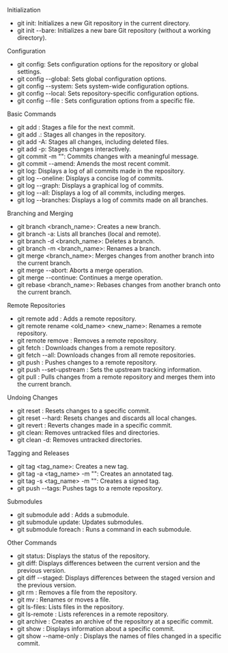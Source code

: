 Initialization

- git init: Initializes a new Git repository in the current directory.
- git init --bare: Initializes a new bare Git repository (without a working directory).

Configuration

- git config: Sets configuration options for the repository or global settings.
- git config --global: Sets global configuration options.
- git config --system: Sets system-wide configuration options.
- git config --local: Sets repository-specific configuration options.
- git config --file <file>: Sets configuration options from a specific file.

Basic Commands

- git add <file>: Stages a file for the next commit.
- git add .: Stages all changes in the repository.
- git add -A: Stages all changes, including deleted files.
- git add -p: Stages changes interactively.
- git commit -m "<message>": Commits changes with a meaningful message.
- git commit --amend: Amends the most recent commit.
- git log: Displays a log of all commits made in the repository.
- git log --oneline: Displays a concise log of commits.
- git log --graph: Displays a graphical log of commits.
- git log --all: Displays a log of all commits, including merges.
- git log --branches: Displays a log of commits made on all branches.

Branching and Merging

- git branch <branch_name>: Creates a new branch.
- git branch -a: Lists all branches (local and remote).
- git branch -d <branch_name>: Deletes a branch.
- git branch -m <branch_name>: Renames a branch.
- git merge <branch_name>: Merges changes from another branch into the current branch.
- git merge --abort: Aborts a merge operation.
- git merge --continue: Continues a merge operation.
- git rebase <branch_name>: Rebases changes from another branch onto the current branch.

Remote Repositories

- git remote add <name> <url>: Adds a remote repository.
- git remote rename <old_name> <new_name>: Renames a remote repository.
- git remote remove <name>: Removes a remote repository.
- git fetch <remote>: Downloads changes from a remote repository.
- git fetch --all: Downloads changes from all remote repositories.
- git push <remote> <branch>: Pushes changes to a remote repository.
- git push --set-upstream <remote> <branch>: Sets the upstream tracking information.
- git pull <remote> <branch>: Pulls changes from a remote repository and merges them into the current branch.

Undoing Changes

- git reset <commit>: Resets changes to a specific commit.
- git reset --hard: Resets changes and discards all local changes.
- git revert <commit>: Reverts changes made in a specific commit.
- git clean: Removes untracked files and directories.
- git clean -d: Removes untracked directories.

Tagging and Releases

- git tag <tag_name>: Creates a new tag.
- git tag -a <tag_name> -m "<message>": Creates an annotated tag.
- git tag -s <tag_name> -m "<message>": Creates a signed tag.
- git push --tags: Pushes tags to a remote repository.

Submodules

- git submodule add <repository> <path>: Adds a submodule.
- git submodule update: Updates submodules.
- git submodule foreach <command>: Runs a command in each submodule.

Other Commands

- git status: Displays the status of the repository.
- git diff: Displays differences between the current version and the previous version.
- git diff --staged: Displays differences between the staged version and the previous version.
- git rm <file>: Removes a file from the repository.
- git mv <file>: Renames or moves a file.
- git ls-files: Lists files in the repository.
- git ls-remote <remote>: Lists references in a remote repository.
- git archive <commit>: Creates an archive of the repository at a specific commit.
- git show <commit>: Displays information about a specific commit.
- git show --name-only <commit>: Displays the names of files changed in a specific commit.
